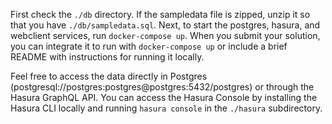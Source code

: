 First check the `./db` directory. If the sampledata file is zipped, unzip it so
that you have `./db/sampledata.sql`. Next, to start the postgres, hasura, and
webclient services, run `docker-compose up`. When you submit your solution, you
can integrate it to run with `docker-compose up` or include a brief README with
instructions for running it locally.

Feel free to access the data directly in Postgres
(postgresql://postgres:postgres@postgres:5432/postgres) or through the Hasura
GraphQL API. You can access the Hasura Console by installing the Hasura CLI
locally and running `hasura console` in the `./hasura` subdirectory.
